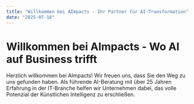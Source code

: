 ```yaml
---
title: "Willkommen bei AImpacts - Ihr Partner für AI-Transformation"
date: "2025-07-18"
---
```


# Willkommen bei AImpacts - Wo AI auf Business trifft

Herzlich willkommen bei AImpacts! Wir freuen uns, dass Sie den Weg zu uns gefunden haben. Als führende AI-Beratung mit über 25 Jahren Erfahrung in der IT-Branche helfen wir Unternehmen dabei, das volle Potenzial der Künstlichen Intelligenz zu erschließen.
